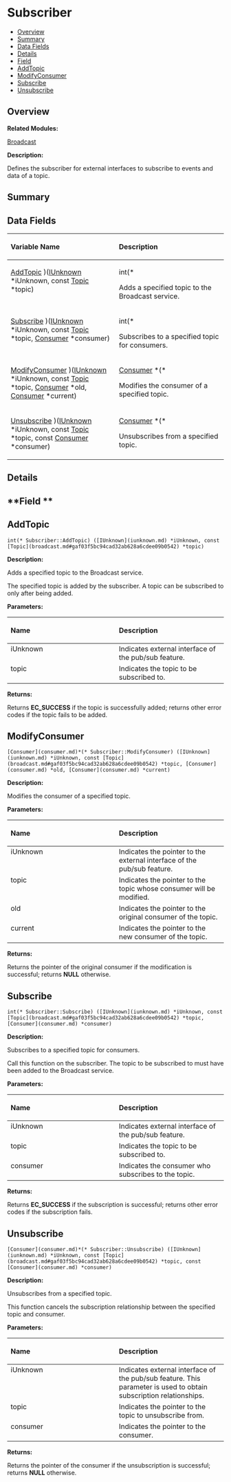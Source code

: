 # Subscriber<a name="EN-US_TOPIC_0000001055078177"></a>

-   [Overview](#section2024935250165636)
-   [Summary](#section1403630683165636)
-   [Data Fields](#pub-attribs)
-   [Details](#section1104851508165636)
-   [Field](#section324310952165636)
-   [AddTopic](#afc91fc1255ae42cba3d037bbe27096fd)
-   [ModifyConsumer](#ab61beca9e502b1f6098ed49956a9ad51)
-   [Subscribe](#a963e7a8519c854662e8ba901d08838ee)
-   [Unsubscribe](#a37a99e64f59194d8f2191b91f566f0f4)

## **Overview**<a name="section2024935250165636"></a>

**Related Modules:**

[Broadcast](broadcast.md)

**Description:**

Defines the subscriber for external interfaces to subscribe to events and data of a topic. 

## **Summary**<a name="section1403630683165636"></a>

## Data Fields<a name="pub-attribs"></a>

<a name="table170338880165636"></a>
<table><thead align="left"><tr id="row237079455165636"><th class="cellrowborder" valign="top" width="50%" id="mcps1.1.3.1.1"><p id="p1388507619165636"><a name="p1388507619165636"></a><a name="p1388507619165636"></a>Variable Name</p>
</th>
<th class="cellrowborder" valign="top" width="50%" id="mcps1.1.3.1.2"><p id="p284806076165636"><a name="p284806076165636"></a><a name="p284806076165636"></a>Description</p>
</th>
</tr>
</thead>
<tbody><tr id="row799687112165636"><td class="cellrowborder" valign="top" width="50%" headers="mcps1.1.3.1.1 "><p id="p798125084165636"><a name="p798125084165636"></a><a name="p798125084165636"></a><a href="subscriber.md#afc91fc1255ae42cba3d037bbe27096fd">AddTopic</a> )(<a href="iunknown.md">IUnknown</a> *iUnknown, const <a href="broadcast.md#gaf03f5bc94cad32ab628a6cdee09b0542">Topic</a> *topic)</p>
</td>
<td class="cellrowborder" valign="top" width="50%" headers="mcps1.1.3.1.2 "><p id="p1583258532165636"><a name="p1583258532165636"></a><a name="p1583258532165636"></a>int(* </p>
<p id="p201790664165636"><a name="p201790664165636"></a><a name="p201790664165636"></a>Adds a specified topic to the Broadcast service. </p>
</td>
</tr>
<tr id="row85876164165636"><td class="cellrowborder" valign="top" width="50%" headers="mcps1.1.3.1.1 "><p id="p1294393139165636"><a name="p1294393139165636"></a><a name="p1294393139165636"></a><a href="subscriber.md#a963e7a8519c854662e8ba901d08838ee">Subscribe</a> )(<a href="iunknown.md">IUnknown</a> *iUnknown, const <a href="broadcast.md#gaf03f5bc94cad32ab628a6cdee09b0542">Topic</a> *topic, <a href="consumer.md">Consumer</a> *consumer)</p>
</td>
<td class="cellrowborder" valign="top" width="50%" headers="mcps1.1.3.1.2 "><p id="p38634790165636"><a name="p38634790165636"></a><a name="p38634790165636"></a>int(* </p>
<p id="p1341760376165636"><a name="p1341760376165636"></a><a name="p1341760376165636"></a>Subscribes to a specified topic for consumers. </p>
</td>
</tr>
<tr id="row2024442562165636"><td class="cellrowborder" valign="top" width="50%" headers="mcps1.1.3.1.1 "><p id="p368762500165636"><a name="p368762500165636"></a><a name="p368762500165636"></a><a href="subscriber.md#ab61beca9e502b1f6098ed49956a9ad51">ModifyConsumer</a> )(<a href="iunknown.md">IUnknown</a> *iUnknown, const <a href="broadcast.md#gaf03f5bc94cad32ab628a6cdee09b0542">Topic</a> *topic, <a href="consumer.md">Consumer</a> *old, <a href="consumer.md">Consumer</a> *current)</p>
</td>
<td class="cellrowborder" valign="top" width="50%" headers="mcps1.1.3.1.2 "><p id="p245506693165636"><a name="p245506693165636"></a><a name="p245506693165636"></a><a href="consumer.md">Consumer</a> *(* </p>
<p id="p2053043524165636"><a name="p2053043524165636"></a><a name="p2053043524165636"></a>Modifies the consumer of a specified topic. </p>
</td>
</tr>
<tr id="row1654636690165636"><td class="cellrowborder" valign="top" width="50%" headers="mcps1.1.3.1.1 "><p id="p811944811165636"><a name="p811944811165636"></a><a name="p811944811165636"></a><a href="subscriber.md#a37a99e64f59194d8f2191b91f566f0f4">Unsubscribe</a> )(<a href="iunknown.md">IUnknown</a> *iUnknown, const <a href="broadcast.md#gaf03f5bc94cad32ab628a6cdee09b0542">Topic</a> *topic, const <a href="consumer.md">Consumer</a> *consumer)</p>
</td>
<td class="cellrowborder" valign="top" width="50%" headers="mcps1.1.3.1.2 "><p id="p1468251167165636"><a name="p1468251167165636"></a><a name="p1468251167165636"></a><a href="consumer.md">Consumer</a> *(* </p>
<p id="p957904217165636"><a name="p957904217165636"></a><a name="p957904217165636"></a>Unsubscribes from a specified topic. </p>
</td>
</tr>
</tbody>
</table>

## **Details**<a name="section1104851508165636"></a>

## **Field **<a name="section324310952165636"></a>

## AddTopic<a name="afc91fc1255ae42cba3d037bbe27096fd"></a>

```
int(* Subscriber::AddTopic) ([IUnknown](iunknown.md) *iUnknown, const [Topic](broadcast.md#gaf03f5bc94cad32ab628a6cdee09b0542) *topic)
```

 **Description:**

Adds a specified topic to the Broadcast service. 

The specified topic is added by the subscriber. A topic can be subscribed to only after being added. 

**Parameters:**

<a name="table1862002472165636"></a>
<table><thead align="left"><tr id="row627357946165636"><th class="cellrowborder" valign="top" width="50%" id="mcps1.1.3.1.1"><p id="p365465263165636"><a name="p365465263165636"></a><a name="p365465263165636"></a>Name</p>
</th>
<th class="cellrowborder" valign="top" width="50%" id="mcps1.1.3.1.2"><p id="p695275679165636"><a name="p695275679165636"></a><a name="p695275679165636"></a>Description</p>
</th>
</tr>
</thead>
<tbody><tr id="row1727634480165636"><td class="cellrowborder" valign="top" width="50%" headers="mcps1.1.3.1.1 ">iUnknown</td>
<td class="cellrowborder" valign="top" width="50%" headers="mcps1.1.3.1.2 ">Indicates external interface of the pub/sub feature. </td>
</tr>
<tr id="row323070388165636"><td class="cellrowborder" valign="top" width="50%" headers="mcps1.1.3.1.1 ">topic</td>
<td class="cellrowborder" valign="top" width="50%" headers="mcps1.1.3.1.2 ">Indicates the topic to be subscribed to. </td>
</tr>
</tbody>
</table>

**Returns:**

Returns  **EC\_SUCCESS**  if the topic is successfully added; returns other error codes if the topic fails to be added. 

## ModifyConsumer<a name="ab61beca9e502b1f6098ed49956a9ad51"></a>

```
[Consumer](consumer.md)*(* Subscriber::ModifyConsumer) ([IUnknown](iunknown.md) *iUnknown, const [Topic](broadcast.md#gaf03f5bc94cad32ab628a6cdee09b0542) *topic, [Consumer](consumer.md) *old, [Consumer](consumer.md) *current)
```

 **Description:**

Modifies the consumer of a specified topic. 

**Parameters:**

<a name="table1858424148165636"></a>
<table><thead align="left"><tr id="row596838323165636"><th class="cellrowborder" valign="top" width="50%" id="mcps1.1.3.1.1"><p id="p231664530165636"><a name="p231664530165636"></a><a name="p231664530165636"></a>Name</p>
</th>
<th class="cellrowborder" valign="top" width="50%" id="mcps1.1.3.1.2"><p id="p2051262344165636"><a name="p2051262344165636"></a><a name="p2051262344165636"></a>Description</p>
</th>
</tr>
</thead>
<tbody><tr id="row309698415165636"><td class="cellrowborder" valign="top" width="50%" headers="mcps1.1.3.1.1 ">iUnknown</td>
<td class="cellrowborder" valign="top" width="50%" headers="mcps1.1.3.1.2 ">Indicates the pointer to the external interface of the pub/sub feature. </td>
</tr>
<tr id="row1934409471165636"><td class="cellrowborder" valign="top" width="50%" headers="mcps1.1.3.1.1 ">topic</td>
<td class="cellrowborder" valign="top" width="50%" headers="mcps1.1.3.1.2 ">Indicates the pointer to the topic whose consumer will be modified. </td>
</tr>
<tr id="row1600468617165636"><td class="cellrowborder" valign="top" width="50%" headers="mcps1.1.3.1.1 ">old</td>
<td class="cellrowborder" valign="top" width="50%" headers="mcps1.1.3.1.2 ">Indicates the pointer to the original consumer of the topic. </td>
</tr>
<tr id="row803464047165636"><td class="cellrowborder" valign="top" width="50%" headers="mcps1.1.3.1.1 ">current</td>
<td class="cellrowborder" valign="top" width="50%" headers="mcps1.1.3.1.2 ">Indicates the pointer to the new consumer of the topic. </td>
</tr>
</tbody>
</table>

**Returns:**

Returns the pointer of the original consumer if the modification is successful; returns  **NULL**  otherwise. 

## Subscribe<a name="a963e7a8519c854662e8ba901d08838ee"></a>

```
int(* Subscriber::Subscribe) ([IUnknown](iunknown.md) *iUnknown, const [Topic](broadcast.md#gaf03f5bc94cad32ab628a6cdee09b0542) *topic, [Consumer](consumer.md) *consumer)
```

 **Description:**

Subscribes to a specified topic for consumers. 

Call this function on the subscriber. The topic to be subscribed to must have been added to the Broadcast service. 

**Parameters:**

<a name="table1550835247165636"></a>
<table><thead align="left"><tr id="row1742964238165636"><th class="cellrowborder" valign="top" width="50%" id="mcps1.1.3.1.1"><p id="p764503081165636"><a name="p764503081165636"></a><a name="p764503081165636"></a>Name</p>
</th>
<th class="cellrowborder" valign="top" width="50%" id="mcps1.1.3.1.2"><p id="p1674931571165636"><a name="p1674931571165636"></a><a name="p1674931571165636"></a>Description</p>
</th>
</tr>
</thead>
<tbody><tr id="row2140309071165636"><td class="cellrowborder" valign="top" width="50%" headers="mcps1.1.3.1.1 ">iUnknown</td>
<td class="cellrowborder" valign="top" width="50%" headers="mcps1.1.3.1.2 ">Indicates external interface of the pub/sub feature. </td>
</tr>
<tr id="row1819474715165636"><td class="cellrowborder" valign="top" width="50%" headers="mcps1.1.3.1.1 ">topic</td>
<td class="cellrowborder" valign="top" width="50%" headers="mcps1.1.3.1.2 ">Indicates the topic to be subscribed to. </td>
</tr>
<tr id="row1942199820165636"><td class="cellrowborder" valign="top" width="50%" headers="mcps1.1.3.1.1 ">consumer</td>
<td class="cellrowborder" valign="top" width="50%" headers="mcps1.1.3.1.2 ">Indicates the consumer who subscribes to the topic. </td>
</tr>
</tbody>
</table>

**Returns:**

Returns  **EC\_SUCCESS**  if the subscription is successful; returns other error codes if the subscription fails. 

## Unsubscribe<a name="a37a99e64f59194d8f2191b91f566f0f4"></a>

```
[Consumer](consumer.md)*(* Subscriber::Unsubscribe) ([IUnknown](iunknown.md) *iUnknown, const [Topic](broadcast.md#gaf03f5bc94cad32ab628a6cdee09b0542) *topic, const [Consumer](consumer.md) *consumer)
```

 **Description:**

Unsubscribes from a specified topic. 

This function cancels the subscription relationship between the specified topic and consumer. 

**Parameters:**

<a name="table277308068165636"></a>
<table><thead align="left"><tr id="row1979939816165636"><th class="cellrowborder" valign="top" width="50%" id="mcps1.1.3.1.1"><p id="p2073763428165636"><a name="p2073763428165636"></a><a name="p2073763428165636"></a>Name</p>
</th>
<th class="cellrowborder" valign="top" width="50%" id="mcps1.1.3.1.2"><p id="p159932464165636"><a name="p159932464165636"></a><a name="p159932464165636"></a>Description</p>
</th>
</tr>
</thead>
<tbody><tr id="row1209745913165636"><td class="cellrowborder" valign="top" width="50%" headers="mcps1.1.3.1.1 ">iUnknown</td>
<td class="cellrowborder" valign="top" width="50%" headers="mcps1.1.3.1.2 ">Indicates external interface of the pub/sub feature. This parameter is used to obtain subscription relationships. </td>
</tr>
<tr id="row1448812377165636"><td class="cellrowborder" valign="top" width="50%" headers="mcps1.1.3.1.1 ">topic</td>
<td class="cellrowborder" valign="top" width="50%" headers="mcps1.1.3.1.2 ">Indicates the pointer to the topic to unsubscribe from. </td>
</tr>
<tr id="row362476215165636"><td class="cellrowborder" valign="top" width="50%" headers="mcps1.1.3.1.1 ">consumer</td>
<td class="cellrowborder" valign="top" width="50%" headers="mcps1.1.3.1.2 ">Indicates the pointer to the consumer. </td>
</tr>
</tbody>
</table>

**Returns:**

Returns the pointer of the consumer if the unsubscription is successful; returns  **NULL**  otherwise. 

